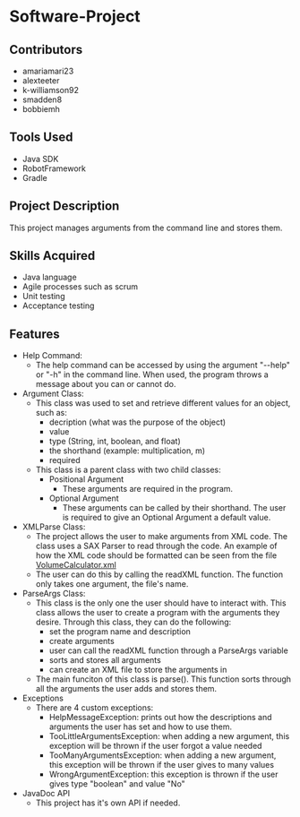 # Software-Project

## Contributors
* amariamari23
* alexteeter
* k-williamson92
* smadden8
* bobbiemh

## Tools Used
* Java SDK
* RobotFramework
* Gradle

## Project Description
This project manages arguments from the command line and stores them.

## Skills Acquired
* Java language
* Agile processes such as scrum
* Unit testing
* Acceptance testing

## Features
* Help Command:
  * The help command can be accessed by using the argument "--help" or "-h" in the command line. When used, the program throws a message about you can or cannot do.
* Argument Class:
  * This class was used to set and retrieve different values for an object, such as:
    * decription (what was the purpose of the object)
    * value 
    * type (String, int, boolean, and float)
    * the shorthand (example: multiplication, m)
    * required
  * This class is a parent class with two child classes:
    * Positional Argument
      * These arguments are required in the program. 
    * Optional Argument
      * These arguments can be called by their shorthand. The user is required to give an Optional Argument a default value.
 * XMLParse Class:
   * The project allows the user to make arguments from XML code. The class uses a SAX Parser to read through the code. An example of how the XML code should be formatted can be seen from the file [VolumeCalculator.xml](https://github.com/amariamari23/SoftwareProject/blob/master/src/test/java/softwareproject/VolumeCalculator.xml)
   * The user can do this by calling the readXML function. The function only takes one argument, the file's name.
 * ParseArgs Class:
   * This class is the only one the user should have to interact with. This class allows the user to create a program with the arguments they desire. Through this class, they can do the following:
      * set the program name and description
      * create arguments
      * user can call the readXML function through a ParseArgs variable
      * sorts and stores all arguments
      * can create an XML file to store the arguments in
   * The main funciton of this class is parse(). This function sorts through all the arguments the user adds and stores them.
* Exceptions
   * There are 4 custom exceptions:
     * HelpMessageException: prints out how the descriptions and arguments the user has set and how to use them.
     * TooLittleArgumentsException: when adding a new argument, this exception will be thrown if the user forgot a value needed
     * TooManyArgumentsException: when adding a new argument, this exception will be thrown if the user gives to many values
     * WrongArgumentException: this exception is thrown if the user gives type "boolean" and value "No"
* JavaDoc API
   * This project has it's own API if needed.
